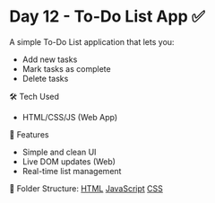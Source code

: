 # Day 12 - To-Do List App ✅

A simple To-Do List application that lets you:
- Add new tasks
- Mark tasks as complete
- Delete tasks

🛠️ Tech Used

- HTML/CSS/JS (Web App)

🎯 Features

- Simple and clean UI
- Live DOM updates (Web)
- Real-time list management

📁 Folder Structure:
[HTML](Day12_ToDoListApp/Web/todoapp.html)
[JavaScript](Day12_ToDoListApp/Web/script.js)
[CSS](Day12_ToDoListApp/Web/style.css)
